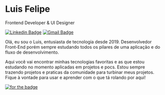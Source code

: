 # Luis Felipe

Frontend Developer & UI Designer

[![Linkedin Badge](https://img.shields.io/badge/-Luis%20Felipe-0284c7?style=flat-square&logo=Linkedin&logoColor=white&link=https://www.linkedin.com/in/luisfelipelbs/)](https://www.linkedin.com/in/luisfelipelbs/) 
[![Gmail Badge](https://img.shields.io/badge/-luis.felipe.lbs@gmail.com-0284c7?style=flat-square&logo=Gmail&logoColor=white&link=mailto:luis.felipe.lbs@gmail.com)](mailto:luis.felipe.lbs@gmail.com)

Olá, eu sou o Luis, entusiasta de tecnologia desde 2019. Desenvolvedor Front-End porém sempre estudando todos os pilares de uma aplicação e do fluxo de desenvolvimento.

Aqui você vai encontrar minhas tecnologias favoritas e as que estou estudando no momento aplicadas em projetos e pocs. Estou sempre trazendo projetos e praticas da comunidade para turbinar meus projetos. Fique à vontade para usar e aprender com o que tá rolando por aqui!

[![for the badge](https://img.shields.io/badge/meus_projetos_em_producao-0284c7?style=for-the-badge)](https://luis-lbs.vercel.app/)
